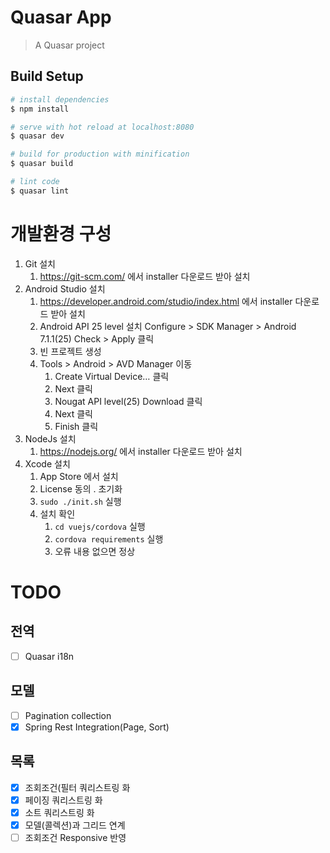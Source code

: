 # Quasar App

> A Quasar project

## Build Setup

``` bash
# install dependencies
$ npm install

# serve with hot reload at localhost:8080
$ quasar dev

# build for production with minification
$ quasar build

# lint code
$ quasar lint
```

# 개발환경 구성

1. Git 설치
   1. https://git-scm.com/ 에서 installer 다운로드 받아 설치
2. Android Studio 설치
   1. https://developer.android.com/studio/index.html 에서 installer 다운로드 받아 설치
   2. Android API 25 level 설치
      Configure > SDK Manager > Android 7.1.1(25) Check > Apply 클릭
   3. 빈 프로젝트 생성
   4. Tools > Android > AVD Manager 이동
      1. Create Virtual Device… 클릭
      2. Next 클릭
      3. Nougat API level(25) Download 클릭
      4. Next 클릭
      5. Finish 클릭
3. NodeJs 설치
   1. https://nodejs.org/ 에서 installer 다운로드 받아 설치
4. Xcode 설치
   1. App Store 에서 설치
   2. License 동의
. 초기화
   1. ```sudo ./init.sh``` 실행
   2. 설치 확인
      1. ```cd vuejs/cordova``` 실행
      2. ```cordova requirements``` 실행
      3. 오류 내용 없으면 정상

# TODO

## 전역
- [ ] Quasar i18n

## 모델
- [ ] Pagination collection
- [x] Spring Rest Integration(Page, Sort)

## 목록
- [x] 조회조건(필터 쿼리스트링 화
- [x] 페이징 쿼리스트링 화
- [x] 소트 쿼리스트링 화
- [x] 모델(콜렉션)과 그리드 연계
- [ ] 조회조건 Responsive 반영
